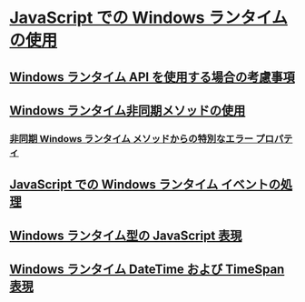 # [JavaScript での Windows ランタイムの使用](using-the-windows-runtime-in-javascript.md)
## [Windows ランタイム API を使用する場合の考慮事項](considerations-when-using-the-windows-runtime-api.md)
## [Windows ランタイム非同期メソッドの使用](using-windows-runtime-asynchronous-methods.md)
### [非同期 Windows ランタイム メソッドからの特別なエラー プロパティ](special-error-properties-from-asynchronous-windows-runtime-methods.md)
## [JavaScript での Windows ランタイム イベントの処理](handling-windows-runtime-events-in-javascript.md)
## [Windows ランタイム型の JavaScript 表現](javascript-representation-of-windows-runtime-types.md)
## [Windows ランタイム DateTime および TimeSpan 表現](windows-runtime-datetime-and-timespan-representations.md)
